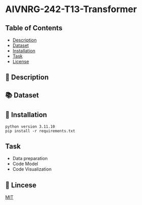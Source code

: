 # AIVNRG-242-T13-Transformer

## Table of Contents
- [Description](#-description)
- [Dataset](#-dataset)
- [Installation](#-installation)
- [Task](#=task)
- [License](#-lincese)

## 🚀 Description

## 📚 Dataset

## 📝 Installation
```shell
python version 3.11.10
pip install -r requirements.txt

```

## Task
- Data preparation
- Code Model
- Code Visualization

## 📃 Lincese
[MIT](https://choosealicense.com/licenses/mit/)